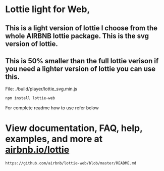 # Lottie light for Web,

## This is a light version of lottie I choose from the whole AIRBNB lottie package. This is the svg version of lottie.

## This is 50% smaller than the full lottie verison if you need a lighter version of lottie you can use this.

File: ./build/player/lottie_svg.min.js

```bash
npm install lottie-web
```

For complete readme how to use refer below

# View documentation, FAQ, help, examples, and more at [airbnb.io/lottie](http://airbnb.io/lottie/)

```
https://github.com/airbnb/lottie-web/blob/master/README.md
```
